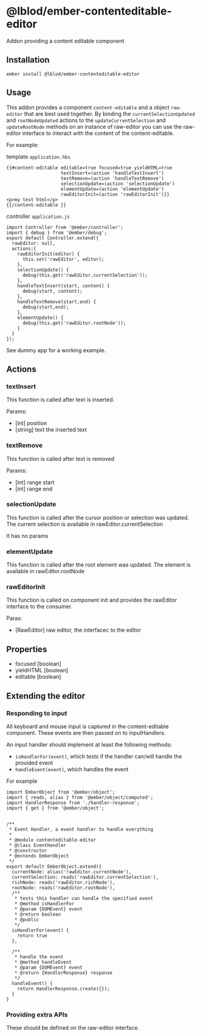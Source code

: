# @lblod/ember-contenteditable-editor

Addon providing a content editable component

## Installation
```
ember install @lblod/ember-contenteditable-editor
```

## Usage
This addon provides a component `content-editable` and a object `raw-editor` that are best used together. By binding the `currentSelectionUpdated` and `rootNodeUpdated` actions to the `updateCurrentSelection` and `updateRootNode` methods on an instance of raw-editor you can use the raw-editor interface to interact with the content of the content-editable.


For example:

template `application.hbs`
```
{{#content-editable editable=true focused=true yieldHTML=true 
                    textInsert=(action 'handleTextInsert') 
                    textRemove=(action 'handleTextRemove') 
                    selectionUpdate=(action 'selectionUpdate')
                    elementUpdate=(action 'elementUpdate')
                    rawEditorInit=(action 'rawEditorInit')}}
<p>my test html</p>
{{/content-editable }}
```

controller `application.js`
```
import Controller from '@ember/controller';
import { debug } from '@ember/debug';
export default Controller.extend({
  rawEditor: null,
  actions:{
    rawEditorInit(editor) { 
      this.set('rawEditor', editor);
    },
    selectionUpdate() {
      debug(this.get('rawEditor.currentSelection'));
    },
    handleTextInsert(start, content) {
      debug(start, content);
    },
    handleTextRemove(start,end) {
      debug(start,end);
    },
    elementUpdate() {
      debug(this.get('rawEditor.rootNode'));
    }
  }
});
```

See dummy app for a working example.

## Actions
### textInsert
This function is called after text is inserted. 

Params:
  * [int] position 
  * [string] text the inserted text
### textRemove
This function is called after text is removed

Params:
  * [int] range start
  * [int] range end
  
### selectionUpdate
This function is called after the cursor position or selection was updated. The current selection is available in rawEditor.currentSelection

It has no params

### elementUpdate
This function is called after the root element was updated. The element is available in rawEditor.rootNode

### rawEditorInit
This function is called on component init and provides the rawEditor interface to the consumer.

Paras:
* [RawEditor] raw editor, the interfacec to the editor

## Properties

* focused [boolean]
* yieldHTML [boolean]
* editable [boolean]

## Extending the editor

### Responding to input
All keyboard and mouse input is captured in the content-editable component. These events are then passed on to inputHandlers.

An input handler should implement at least the following methods:

* `isHandlerFor(event)`, which tests if the handler can/will handle the provided event
* `handleEvent(event)`, which handles the event

For example
```
import EmberObject from '@ember/object';
import { reads, alias } from '@ember/object/computed';
import HandlerResponse from './handler-response';
import { get } from '@ember/object';


/**
 * Event Handler, a event handler to handle everything
 *
 * @module contenteditable-editor
 * @class EventHandler
 * @constructor
 * @extends EmberObject
 */
export default EmberObject.extend({
  currentNode: alias('rawEditor.currentNode'),
  currentSelection: reads('rawEditor.currentSelection'),
  richNode: reads('rawEditor.richNode'),
  rootNode: reads('rawEditor.rootNode'),
  /**
   * tests this handler can handle the specified event
   * @method isHandlerFor
   * @param {DOMEvent} event
   * @return boolean
   * @public
   */
  isHandlerFor(event) {
    return true
  },

  /**
   * handle the event
   * @method handleEvent
   * @param {DOMEvent} event
   * @return {HandlerResponse} response
   */
  handleEvent() {
    return HandlerResponse.create({});
  }
}
```

### Providing extra APIs
These should be defined on the raw-editor interface.
